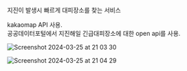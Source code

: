 지진이 발생시 빠르게 대피장소를 찾는 서비스



kakaomap API 사용. <br>
공공데이터포털에서 지진해일 긴급대피장소에 대한 open api를 사용. <br>




![Screenshot 2024-03-25 at 21 03 30](https://github.com/chimeddor/Website-for-locating-tsunami-emergency-evacuation-places/assets/53028417/8e55b55c-ddff-4a55-80af-ad2cd0b6cdd8)

![Screenshot 2024-03-25 at 21 04 29](https://github.com/chimeddor/Website-for-locating-tsunami-emergency-evacuation-places/assets/53028417/fe62f618-ee0a-43ee-ab9d-f5ee8e4f5dea)
